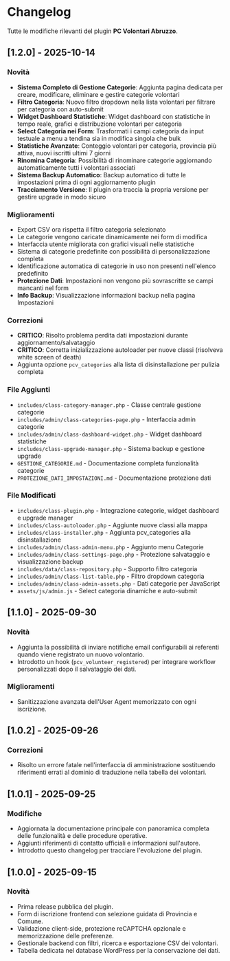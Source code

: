 # Changelog

Tutte le modifiche rilevanti del plugin **PC Volontari Abruzzo**.

## [1.2.0] - 2025-10-14
### Novità
- **Sistema Completo di Gestione Categorie**: Aggiunta pagina dedicata per creare, modificare, eliminare e gestire categorie volontari
- **Filtro Categoria**: Nuovo filtro dropdown nella lista volontari per filtrare per categoria con auto-submit
- **Widget Dashboard Statistiche**: Widget dashboard con statistiche in tempo reale, grafici e distribuzione volontari per categoria
- **Select Categoria nei Form**: Trasformati i campi categoria da input testuale a menu a tendina sia in modifica singola che bulk
- **Statistiche Avanzate**: Conteggio volontari per categoria, provincia più attiva, nuovi iscritti ultimi 7 giorni
- **Rinomina Categoria**: Possibilità di rinominare categorie aggiornando automaticamente tutti i volontari associati
- **Sistema Backup Automatico**: Backup automatico di tutte le impostazioni prima di ogni aggiornamento plugin
- **Tracciamento Versione**: Il plugin ora traccia la propria versione per gestire upgrade in modo sicuro

### Miglioramenti
- Export CSV ora rispetta il filtro categoria selezionato
- Le categorie vengono caricate dinamicamente nei form di modifica
- Interfaccia utente migliorata con grafici visuali nelle statistiche
- Sistema di categorie predefinite con possibilità di personalizzazione completa
- Identificazione automatica di categorie in uso non presenti nell'elenco predefinito
- **Protezione Dati**: Impostazioni non vengono più sovrascritte se campi mancanti nel form
- **Info Backup**: Visualizzazione informazioni backup nella pagina Impostazioni

### Correzioni
- **CRITICO**: Risolto problema perdita dati impostazioni durante aggiornamento/salvataggio
- **CRITICO**: Corretta inizializzazione autoloader per nuove classi (risolveva white screen of death)
- Aggiunta opzione `pcv_categories` alla lista di disinstallazione per pulizia completa

### File Aggiunti
- `includes/class-category-manager.php` - Classe centrale gestione categorie
- `includes/admin/class-categories-page.php` - Interfaccia admin categorie
- `includes/admin/class-dashboard-widget.php` - Widget dashboard statistiche
- `includes/class-upgrade-manager.php` - Sistema backup e gestione upgrade
- `GESTIONE_CATEGORIE.md` - Documentazione completa funzionalità categorie
- `PROTEZIONE_DATI_IMPOSTAZIONI.md` - Documentazione protezione dati

### File Modificati
- `includes/class-plugin.php` - Integrazione categorie, widget dashboard e upgrade manager
- `includes/class-autoloader.php` - Aggiunte nuove classi alla mappa
- `includes/class-installer.php` - Aggiunta pcv_categories alla disinstallazione
- `includes/admin/class-admin-menu.php` - Aggiunto menu Categorie
- `includes/admin/class-settings-page.php` - Protezione salvataggio e visualizzazione backup
- `includes/data/class-repository.php` - Supporto filtro categoria
- `includes/admin/class-list-table.php` - Filtro dropdown categoria
- `includes/admin/class-admin-assets.php` - Dati categorie per JavaScript
- `assets/js/admin.js` - Select categoria dinamiche e auto-submit

## [1.1.0] - 2025-09-30
### Novità
- Aggiunta la possibilità di inviare notifiche email configurabili ai referenti quando viene registrato un nuovo volontario.
- Introdotto un hook (`pcv_volunteer_registered`) per integrare workflow personalizzati dopo il salvataggio dei dati.
### Miglioramenti
- Sanitizzazione avanzata dell'User Agent memorizzato con ogni iscrizione.

## [1.0.2] - 2025-09-26
### Correzioni
- Risolto un errore fatale nell'interfaccia di amministrazione sostituendo riferimenti errati al dominio di traduzione nella tabella dei volontari.

## [1.0.1] - 2025-09-25
### Modifiche
- Aggiornata la documentazione principale con panoramica completa delle funzionalità e delle procedure operative.
- Aggiunti riferimenti di contatto ufficiali e informazioni sull'autore.
- Introdotto questo changelog per tracciare l'evoluzione del plugin.

## [1.0.0] - 2025-09-15
### Novità
- Prima release pubblica del plugin.
- Form di iscrizione frontend con selezione guidata di Provincia e Comune.
- Validazione client-side, protezione reCAPTCHA opzionale e memorizzazione delle preferenze.
- Gestionale backend con filtri, ricerca e esportazione CSV dei volontari.
- Tabella dedicata nel database WordPress per la conservazione dei dati.
